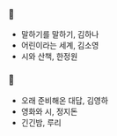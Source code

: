 ### 🍇

- 말하기를 말하기, 김하나 
- 어린이라는 세계, 김소영
- 시와 산책, 한정원



### 🥬

- 오래 준비해온 대답, 김영하
- 영화와 시, 정지돈
- 긴긴밤, 루리